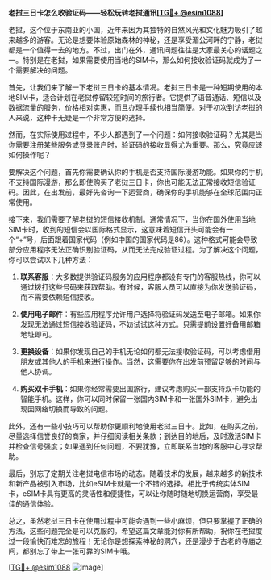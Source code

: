 **老挝三日卡怎么收验证码——轻松玩转老挝通讯[[TG💪+ @esim1088](https://t.me/s/esim1088)]**

老挝，这个位于东南亚的小国，近年来因为其独特的自然风光和文化魅力吸引了越来越多的游客。无论是想要体验原始森林的神秘，还是享受湄公河畔的宁静，老挝都是一个值得一去的地方。不过，出门在外，通讯问题往往是大家最关心的话题之一。特别是在老挝，如果需要使用当地的SIM卡，那么如何接收验证码就成为了一个需要解决的问题。

首先，让我们来了解一下老挝三日卡的基本情况。老挝三日卡是一种短期使用的本地SIM卡，适合计划在老挝停留较短时间的旅行者。它提供了语音通话、短信以及数据流量的服务，价格相对实惠，而且办理手续也相当简便。对于初次到访老挝的人来说，这种卡无疑是一个非常方便的选择。

然而，在实际使用过程中，不少人都遇到了一个问题：如何接收验证码？尤其是当你需要注册某些服务或登录账户时，验证码的接收显得尤为重要。那么，究竟应该如何操作呢？

要解决这个问题，首先你需要确认你的手机是否支持国际漫游功能。如果你的手机不支持国际漫游，那么即使购买了老挝三日卡，你也可能无法正常接收短信验证码。因此，在出发前，最好先咨询一下运营商，确保你的手机能够在全球范围内正常使用。

接下来，我们需要了解老挝的短信接收机制。通常情况下，当你在国外使用当地SIM卡时，收到的短信会以国际格式显示，这意味着短信开头可能会有一个“+”号，后面跟着国家代码（例如中国的国家代码是86）。这种格式可能会导致部分应用程序无法正确识别验证码，从而无法完成验证过程。为了解决这个问题，你可以尝试以下几种方法：

1. **联系客服**：大多数提供验证码服务的应用程序都设有专门的客服热线，你可以通过拨打这些号码来获取帮助。有时候，客服人员可以直接为你发送验证码，而不需要依赖短信接收。

2. **使用电子邮件**：有些应用程序允许用户选择将验证码发送至电子邮箱。如果你发现无法通过短信接收验证码，不妨试试这种方式。只需提前设置好备用邮箱地址即可。

3. **更换设备**：如果你发现自己的手机无论如何都无法接收验证码，可以考虑借用朋友或其他人的手机来进行操作。当然，这需要你在出发前预留足够的时间与他人协调。

4. **购买双卡手机**：如果你经常需要出国旅行，建议考虑购买一部支持双卡功能的智能手机。这样，你可以同时保留一张国内SIM卡和一张国外SIM卡，避免出现因网络切换而导致的问题。

此外，还有一些小技巧可以帮助你更顺利地使用老挝三日卡。比如，在购买之前，尽量选择信誉良好的商家，并仔细阅读相关条款；到达目的地后，及时激活SIM卡并检查信号强度；如果遇到任何问题，不要犹豫，立即联系当地的客服中心寻求帮助。

最后，别忘了定期关注老挝电信市场的动态。随着技术的发展，越来越多的新技术和新产品被引入市场，比如eSIM卡就是一个不错的选择。相比于传统实体SIM卡，eSIM卡具有更高的灵活性和便捷性，可以让你随时随地切换运营商，享受最佳的通信体验。

总之，虽然老挝三日卡在使用过程中可能会遇到一些小麻烦，但只要掌握了正确的方法，这些问题完全是可以克服的。希望这篇文章能对你有所帮助，祝你在老挝度过一段愉快而难忘的旅程！无论你是想探索神秘的洞穴，还是漫步于古老的寺庙之间，都别忘了带上一张可靠的SIM卡哦。

[[TG💪+ @esim1088](https://t.me/s/esim1088) ![Image](https://i.postimg.cc/4NQfJmqS/Snipaste-2025-05-13-00-14-12.png)]